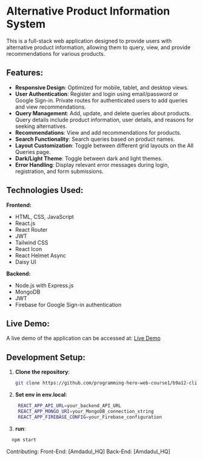 # Alternative Product Information System

This is a full-stack web application designed to provide users with alternative product information, allowing them to query, view, and provide recommendations for various products.

## Features:

- **Responsive Design**: Optimized for mobile, tablet, and desktop views.
- **User Authentication**: Register and login using email/password or Google Sign-in. Private routes for authenticated users to add queries and view recommendations.
- **Query Management**: Add, update, and delete queries about products. Query details include product information, user details, and reasons for seeking alternatives.
- **Recommendations**: View and add recommendations for products.
- **Search Functionality**: Search queries based on product names.
- **Layout Customization**: Toggle between different grid layouts on the All Queries page.
- **Dark/Light Theme**: Toggle between dark and light themes.
- **Error Handling**: Display relevant error messages during login, registration, and form submissions.

## Technologies Used:

**Frontend:**
- HTML, CSS, JavaScript
- React.js
- React Router
- JWT
- Tailwind CSS
- React Icon
- React Helmet Async
- Daisy UI

**Backend:**
- Node.js with Express.js
- MongoDB
- JWT
- Firebase for Google Sign-in authentication

## Live Demo:

A live demo of the application can be accessed at: [Live Demo](https://shop-now-fc5a4.web.app/)

## Development Setup:

1. **Clone the repository**:
   ```bash
   git clone https://github.com/programming-hero-web-course1/b9a12-client-side-Amdadul-HQ.git
   
2. **Set env in env.local**:
   ```bash
    REACT_APP_API_URL=your_backend_API_URL
    REACT_APP_MONGO_URI=your_MongoDB_connection_string
    REACT_APP_FIREBASE_CONFIG=your_Firebase_configuration

3. **run**:
```bash
  npm start
```
Contributing:
Front-End: [Amdadul_HQ]
Back-End: [Amdadul_HQ]


